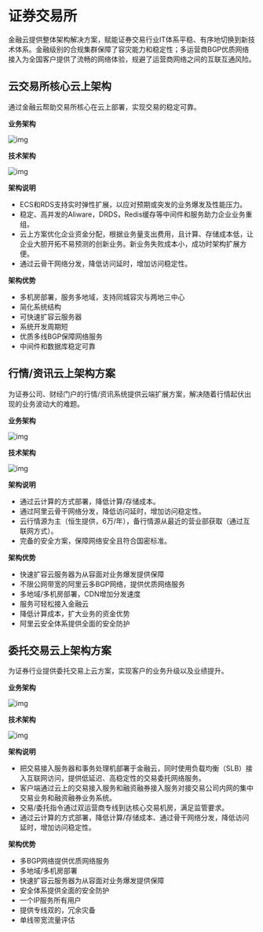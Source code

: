 # 证券交易所

金融云提供整体架构解决方案，赋能证券交易行业IT体系平稳、有序地切换到新技术体系。金融级别的合规集群保障了容灾能力和稳定性；多运营商BGP优质网络接入为全国客户提供了流畅的网络体验，规避了运营商网络之间的互联互通风险。

## 云交易所核心云上架构

通过金融云帮助交易所核心在云上部署，实现交易的稳定可靠。

**业务架构**


![img](http://help-static-aliyun-doc.aliyuncs.com/assets/img/15922/15481782287208_zh-CN.png)

**技术架构**


![img](http://help-static-aliyun-doc.aliyuncs.com/assets/img/15922/15481782287209_zh-CN.png)

**架构说明**

- ECS和RDS支持实时弹性扩展，以应对预期或突发的业务爆发及性能压力。
- 稳定、高并发的Aliware，DRDS，Redis缓存等中间件和服务助力企业业务重组。
- 云上方案优化企业资金分配，根据业务量支出费用，且计算、存储成本低，让企业大胆开拓不易预测的创新业务。新业务失败成本小，成功时架构扩展方便。
- 通过云骨干网络分发，降低访问延时，增加访问稳定性。

**架构优势**

- 多机房部署，服务多地域，支持同城容灾与两地三中心
- 简化系统结构
- 可快速扩容云服务器
- 系统开发周期短
- 优质多线BGP保障网络服务
- 中间件和数据库稳定可靠

## 行情/资讯云上架构方案

为证券公司、财经门户的行情/资讯系统提供云端扩展方案，解决随着行情起伏出现的业务波动大的难题。

**业务架构**


![img](http://help-static-aliyun-doc.aliyuncs.com/assets/img/15922/15481782287211_zh-CN.png)

**技术架构**


![img](http://help-static-aliyun-doc.aliyuncs.com/assets/img/15922/15481782287213_zh-CN.png)

**架构说明**

- 通过云计算的方式部署，降低计算/存储成本。
- 通过阿里云骨干网络分发，降低访问延时，增加访问稳定性。
- 云行情源为主（恒生提供，6万/年），备行情源从最近的营业部获取（通过互联网方式）。
- 完备的安全方案，保障网络安全且符合国密标准。

**架构优势**

- 快速扩容云服务器为从容面对业务爆发提供保障
- 不限公网带宽的阿里云多BGP网络，提供优质网络服务
- 多地域/多机房部署，CDN增加分发速度
- 服务可轻松接入金融云
- 降低计算成本，扩大业务的资金优势
- 阿里云安全体系提供全面的安全防护

## 委托交易云上架构方案

为证券行业提供委托交易上云方案，实现客户的业务升级以及业绩提升。

**业务架构**


![img](http://help-static-aliyun-doc.aliyuncs.com/assets/img/15922/15481782287214_zh-CN.png)

**技术架构**


![img](http://help-static-aliyun-doc.aliyuncs.com/assets/img/15922/15481782287215_zh-CN.png)

**架构说明**

- 把交易接入服务器和事务处理机部署于金融云，同时使用负载均衡（SLB）接入互联网访问，提供低延迟、高稳定性的交易委托网络服务。
- 客户端通过云上的交易接入服务和融资融券接入服务对接交易公司内网的集中交易业务和融资融券业务系统。
- 交易/委托指令通过双运营商专线到达核心交易机房，满足监管要求。
- 通过云计算的方式部署，降低计算/存储成本、通过骨干网络分发，降低访问延时，增加访问稳定性。

**架构优势**

- 多BGP网络提供优质网络服务
- 多地域/多机房部署
- 快速扩容云服务器为从容面对业务爆发提供保障
- 安全体系提供全面的安全防护
- 一个IP服务所有用户
- 提供专线双的，冗余灾备
- 单线带宽流量评估
